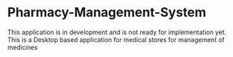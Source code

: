 # Pharmacy-Management-System
This application is in development and is not ready for implementation yet.
This is a Desktop based application for medical stores for management of medicines
